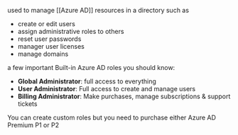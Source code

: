 used to manage [[Azure AD]] resources in a directory such as
- create or edit users
- assign administrative roles to others
- reset user passwords
- manager user licenses
- manage domains

a few important Built-in Azure AD roles you should know:
- **Global Administrator**: full access to everything
- **User Administrator**: Full access to create and manage users
- **Billing Administrator**: Make purchases, manage subscriptions & support tickets

You can create custom roles but you need to purchase either Azure AD Premium P1 or P2


